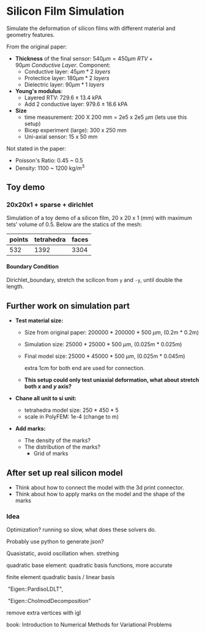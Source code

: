 # Silicon Film Simulation

Simulate the deformation of silicon films with different material and geometry features.

From the original paper:

* **Thickness** of the final sensor: $540 \mu m = 450 \mu m\ RTV + 90 \mu m\ Conductive\ Layer$. Component:
  * Conductive layer: $45 \mu m * 2\ layers$ 
  * Protectice layer: $180 \mu m * 2\ layers$ 
  * Dielectric layer: $90 \mu m * 1\ layers$ 
* **Young's modulus**: 
  * Layered RTV: $729.6±13.4$ kPA
  * Add 2 conductive layer: $979.6±16.6$ kPA
* **Size**
  * time measurement: 200 X 200 mm = 2e5 x 2e5 $\mu m$ (lets use this setup)
  * Bicep experiment (large): 300 x 250 mm
  * Uni-axial sensor: 15 x 50 mm

Not stated in the paper:

* Poisson's Ratio: 0.45 ~ 0.5
* Density: 1100 ~ 1200 kg/$m^3$



## Toy demo

### 20x20x1 + sparse + dirichlet

Simulation of a toy demo of a silicon film, 20 x 20 x 1 (mm) with maximum tets' volume of 0.5. Below are the statics of the mesh:

| points | tetrahedra | faces |
| ------ | ---------- | ----- |
| 532    | 1392       | 3304  |

#### Boundary Condition

Dirichlet_boundary, stretch the scilicon from `y` and `-y`, until double the length. 



## Further work on simulation part

* **Test material size:** 

  * Size from original paper: 200000 * 200000 * 500 $\mu m$, (0.2m * 0.2m)

  * Simulation size: 25000 * 25000 * 500 $\mu m$, (0.025m * 0.025m)

  * Final model size: 25000 * 45000 * 500 $\mu m$, (0.025m * 0.045m)

    extra 1cm for both end are used for connection.

  * **This setup could only test uniaxial deformation, what about stretch both $x$ and $y$ axis?**

* **Chane all unit to si unit:** 

  * tetrahedra model size: 250 * 450 * 5
  * scale in PolyFEM: 1e-4 (change to m)
  
* **Add marks:**

  * The density of the marks?
  * The distribution of the marks? 
    * Grid of marks
  



## After set up real silicon model

* Think about how to connect the model with the 3d print connector. 
* Think about how to apply marks on the model and the shape of the marks

### Idea

Optimization? running so slow, what does these solvers do.

Probably use python to generate json?

Quasistatic, avoid oscillation when. strething

quadratic base element: quadratic basis functions, more accurate

finite element quadratic basis / linear basis





​            "Eigen::PardisoLDLT",

​            "Eigen::CholmodDecomposition"



remove extra vertices with igl





book: Introduction to Numerical Methods for Variational Problems